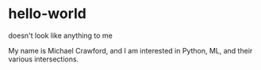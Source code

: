 # hello-world
doesn't look like anything to me

My name is Michael Crawford, and I am interested in Python, ML, and their various intersections.
